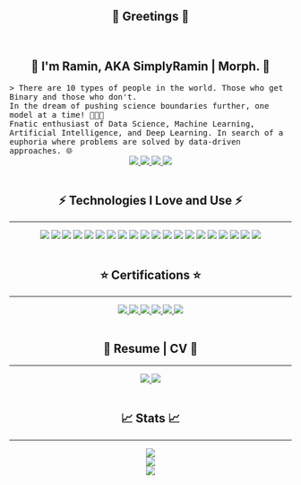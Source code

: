 <h2 align='center'>👋 Greetings 👋</h2>

</br>

<h2 align='center'> 💎 I'm Ramin, AKA SimplyRamin | Morph. 💎 </h2>
<samp>
    &gt; There are 10 types of people in the world. Those who get Binary and those who don't.</br>
    In the dream of pushing science boundaries further, one model at a time! 👨🏻‍💻</br>
    Fnatic enthusiast of Data Science, Machine Learning, Artificial Intelligence, and Deep Learning. In search of a euphoria where problems are solved by data-driven approaches. 🌐</br>
    
</samp>

<!--- contact me --->
<div align='center'>
    <a href='mailto:ferdos.ramin@gmail.com'>
        <img src='https://img.shields.io/badge/-ferdos.ramin@gmail.com-c14438?logo=gmail&logoColor=white&style=for-the-badge'>
    </a>
    <a href='https://www.linkedin.com/in/raminferdos/'>
        <img src='https://img.shields.io/badge/-Ramin%20F.-0A66C2?logo=linkedin&logoColor=white&style=for-the-badge'>
    </a>
    <a href='https://www.instagram.com/simplyramin/'>
        <img src='https://img.shields.io/badge/-SimplyRamin-E4405F?logo=instagram&logoColor=white&style=for-the-badge'>
    </a>
    <a href='https://www.kaggle.com/raminferdos'>
        <img src='https://img.shields.io/badge/-SimplyRamin-20BEFF?logo=kaggle&logoColor=white&style=for-the-badge'>
    </a>
</div>
</br>

<h2 align='center'> ⚡ Technologies I Love and Use ⚡ </h2>

---
<!-- Technologies -->
<div align='center'>
    <img src='https://img.shields.io/badge/-Python-black?logo=python&logoColor=white&style=for-the-badge'>
    <img src='https://img.shields.io/badge/-Anaconda-black?logo=anaconda&logoColor=white&style=for-the-badge'>
    <img src='https://img.shields.io/badge/-Jupyter-black?logo=jupyter&logoColor=white&style=for-the-badge'>
    <img src='https://img.shields.io/badge/-PyTorch-black?logo=pytorch&logoColor=white&style=for-the-badge'>
    <img src='https://img.shields.io/badge/-Markdown-black?logo=markdown&logoColor=white&style=for-the-badge'>
    <img src='https://img.shields.io/badge/-tensorflow-black?logo=tensorflow&logoColor=white&style=for-the-badge'>
    <img src='https://img.shields.io/badge/-Scikit--learn-black?logo=scikitlearn&logoColor=white&style=for-the-badge'>
    <img src='https://img.shields.io/badge/-Numpy-black?logo=numpy&logoColor=white&style=for-the-badge'>
    <img src='https://img.shields.io/badge/-pandas-black?logo=pandas&logoColor=white&style=for-the-badge'>
    <img src='https://img.shields.io/badge/-graphql-black?logo=graphql&logoColor=white&style=for-the-badge'>
    <img src='https://img.shields.io/badge/-mysql-black?logo=mysql&logoColor=white&style=for-the-badge'>
    <img src='https://img.shields.io/badge/-Amazon AWS-black?logo=amazonaws&logoColor=white&style=for-the-badge'>
    <img src='https://img.shields.io/badge/-docker-black?logo=docker&logoColor=white&style=for-the-badge'>
    <img src='https://img.shields.io/badge/-git-black?logo=git&logoColor=white&style=for-the-badge'>
    <img src='https://img.shields.io/badge/-github-black?logo=github&logoColor=white&style=for-the-badge'>
    <img src='https://img.shields.io/badge/-flask-black?logo=flask&logoColor=white&style=for-the-badge'>
    <img src='https://img.shields.io/badge/-vscode-black?logo=visualstudiocode&logoColor=white&style=for-the-badge'>
    <img src='https://img.shields.io/badge/-html-black?logo=html5&logoColor=white&style=for-the-badge'>
    <img src='https://img.shields.io/badge/-css-black?logo=css3&logoColor=white&style=for-the-badge'>
    <img src='https://img.shields.io/badge/-json-black?logo=json&logoColor=white&style=for-the-badge'>
</div>

</br>
<h2 align='center'>⭐ Certifications ⭐</h2>

---
<!-- Certifications -->
<div align='center'>
    <a href='https://www.coursera.org/account/accomplishments/specialization/certificate/VFSMH8RFUS5T'>
        <img src='https://img.shields.io/badge/-Python for everybody-0056D2?logo=coursera&logoColor=white&style=for-the-badge'>
    </a>
    <a href='https://www.coursera.org/account/accomplishments/specialization/certificate/JZK5RJXGWDVB'>
        <img src='https://img.shields.io/badge/-IBM Datascience-052FAD?logo=ibm&logoColor=white&style=for-the-badge'>
    </a>
    <a href='https://www.youracclaim.com/badges/a6ab74d4-086d-4b52-92b0-88cd4ba97f80?source=linked_in_profile'>
        <img src='https://img.shields.io/badge/-IBM professional certificate-052FAD?logo=ibm&logoColor=white&style=for-the-badge'>
    </a>
    <a href='https://www.coursera.org/account/accomplishments/specialization/certificate/U45K7BWG7PSA'>
        <img src='https://img.shields.io/badge/-Deep learning-0056D2?logo=coursera&logoColor=white&style=for-the-badge'>
    </a>
    <a href='https://www.coursera.org/account/accomplishments/specialization/certificate/PRNQBBYGRQA6'>
        <img src='https://img.shields.io/badge/-GANs-0056D2?logo=coursera&logoColor=white&style=for-the-badge'>
    </a>
    <a href='https://www.coursera.org/account/accomplishments/specialization/certificate/A2C6R33SAE2G'>
        <img src='https://img.shields.io/badge/-practical datascience-232F3E?logo=amazon aws&logoColor=white&style=for-the-badge'>
    </a>
</div>

</br>
<h2 align='center'>📜 Resume | CV 📜</h2>

---
<!-- Resume -->
<div align='center'>
    <a href='https://drive.google.com/file/d/1GXl2KHnS2N3IB_uUtDWOw3mYyHZHCbCJ/view?usp=sharing'>
        <img src='https://img.shields.io/badge/-Professional Resume-black?logo=googledrive&logoColor=white&style=for-the-badge'>
    </a>
    <a href='https://drive.google.com/file/d/1TL8HLFF-Y-5ALJ94V_Ici961IG8ckUkm/view?usp=sharing'>
        <img src='https://img.shields.io/badge/-Academic Resume-black?logo=googledrive&logoColor=white&style=for-the-badge'>
    </a>
</div>

</br>
<h2 align='center'>📈 Stats 📈</h2>

---
<div align='center'>
    <a href='https://github.com/SimplyRamin'>
        <img src='https://visitor-badge.laobi.icu/badge?page_id=simplyramin.visitor-badge'></br>
        <img src='https://github-readme-stats.vercel.app/api/top-langs/?username=SimplyRamin&layout=compact&theme=chartreuse-dark'></br>
        <img src='https://github-readme-stats.vercel.app/api?username=SimplyRamin&theme=chartreuse-dark'>
    </a>
</div>

